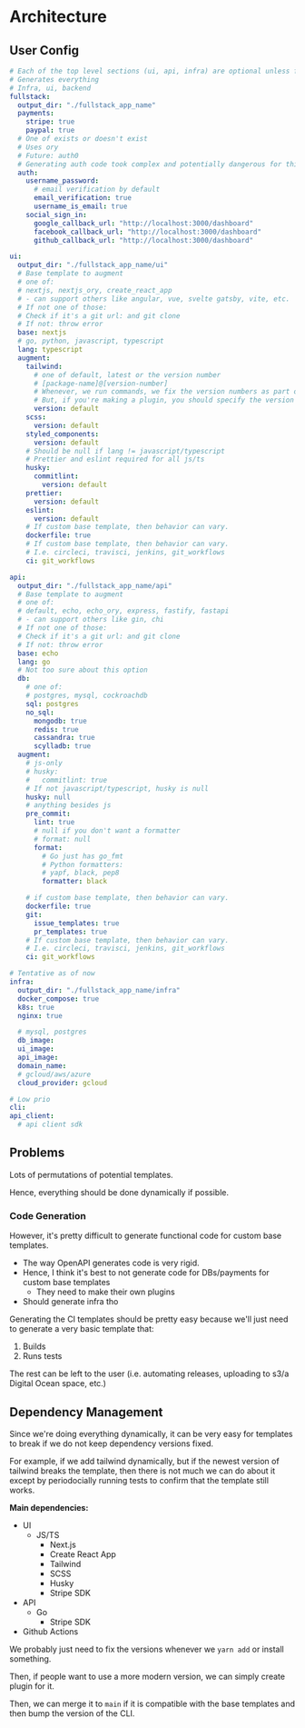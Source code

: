 # Architecture

## User Config

```yaml
# Each of the top level sections (ui, api, infra) are optional unless fullstack exists
# Generates everything
# Infra, ui, backend
fullstack:
  output_dir: "./fullstack_app_name"
  payments:
    stripe: true
    paypal: true
  # One of exists or doesn't exist
  # Uses ory
  # Future: auth0
  # Generating auth code took complex and potentially dangerous for this project
  auth:
    username_password:
      # email verification by default
      email_verification: true
      username_is_email: true
    social_sign_in:
      google_callback_url: "http://localhost:3000/dashboard"
      facebook_callback_url: "http://localhost:3000/dashboard"
      github_callback_url: "http://localhost:3000/dashboard"

ui:
  output_dir: "./fullstack_app_name/ui"
  # Base template to augment
  # one of:
  # nextjs, nextjs_ory, create_react_app
  # - can support others like angular, vue, svelte gatsby, vite, etc.
  # If not one of those:
  # Check if it's a git url: and git clone
  # If not: throw error
  base: nextjs
  # go, python, javascript, typescript
  lang: typescript
  augment:
    tailwind:
      # one of default, latest or the version number
      # [package-name]@[version-number]
      # Whenever, we run commands, we fix the version numbers as part of the default behavior.
      # But, if you're making a plugin, you should specify the version numebr that works for you.
      version: default
    scss:
      version: default
    styled_components:
      version: default
    # Should be null if lang != javascript/typescript
    # Prettier and eslint required for all js/ts
    husky:
      commitlint:
        version: default
    prettier:
      version: default
    eslint:
      version: default
    # If custom base template, then behavior can vary.
    dockerfile: true
    # If custom base template, then behavior can vary.
    # I.e. circleci, travisci, jenkins, git_workflows
    ci: git_workflows

api:
  output_dir: "./fullstack_app_name/api"
  # Base template to augment
  # one of:
  # default, echo, echo_ory, express, fastify, fastapi
  # - can support others like gin, chi
  # If not one of those:
  # Check if it's a git url: and git clone
  # If not: throw error
  base: echo
  lang: go
  # Not too sure about this option
  db:
    # one of:
    # postgres, mysql, cockroachdb
    sql: postgres
    no_sql:
      mongodb: true
      redis: true
      cassandra: true
      scylladb: true
  augment:
    # js-only
    # husky:
    #   commitlint: true
    # If not javascript/typescript, husky is null
    husky: null
    # anything besides js
    pre_commit:
      lint: true
      # null if you don't want a formatter
      # format: null
      format:
        # Go just has go_fmt
        # Python formatters:
        # yapf, black, pep8
        formatter: black

    # if custom base template, then behavior can vary.
    dockerfile: true
    git:
      issue_templates: true
      pr_templates: true
    # If custom base template, then behavior can vary.
    # I.e. circleci, travisci, jenkins, git_workflows
    ci: git_workflows

# Tentative as of now
infra:
  output_dir: "./fullstack_app_name/infra"
  docker_compose: true
  k8s: true
  nginx: true

  # mysql, postgres
  db_image:
  ui_image:
  api_image:
  domain_name:
  # gcloud/aws/azure
  cloud_provider: gcloud

# Low prio
cli:
api_client:
  # api client sdk
```

## Problems

Lots of permutations of potential templates.

Hence, everything should be done dynamically if possible.

### Code Generation

However, it's pretty difficult to generate functional code for custom base templates.

- The way OpenAPI generates code is very rigid.
- Hence, I think it's best to not generate code for DBs/payments for custom base templates
  - They need to make their own plugins
- Should generate infra tho

Generating the CI templates should be pretty easy because we'll just need to generate a very basic template that:

1. Builds
2. Runs tests

The rest can be left to the user (i.e. automating releases, uploading to s3/a Digital Ocean space, etc.)

## Dependency Management

Since we're doing everything dynamically, it can be very easy for templates to break if we do not keep dependency versions fixed.

For example, if we add tailwind dynamically, but if the newest version of tailwind breaks the template, then there is not much we can do about it except by periodocially running tests to confirm that the template still works.

**Main dependencies:**

- UI
  - JS/TS
    - Next.js
    - Create React App
    - Tailwind
    - SCSS
    - Husky
    - Stripe SDK
- API
  - Go
    - Stripe SDK
- Github Actions

We probably just need to fix the versions whenever we `yarn add` or install something.

Then, if people want to use a more modern version, we can simply create plugin for it.

Then, we can merge it to `main` if it is compatible with the base templates and then bump the version of the CLI.
